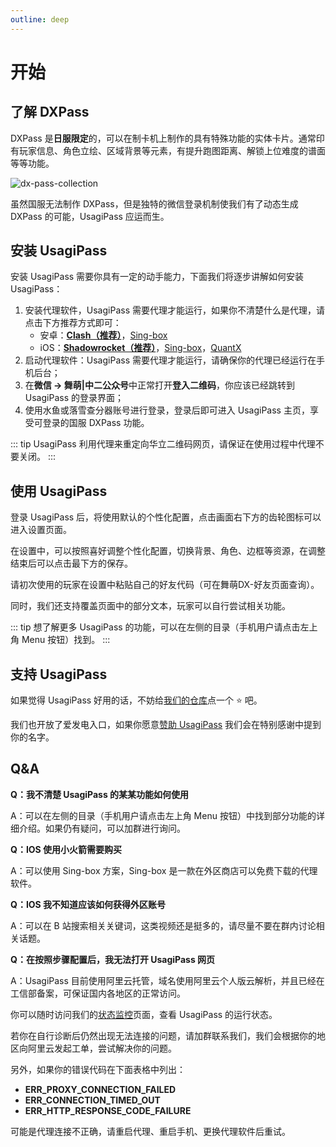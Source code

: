 ```yaml
---
outline: deep
---
```


# 开始

## 了解 DXPass

DXPass 是**日服限定**的，可以在制卡机上制作的具有特殊功能的实体卡片。通常印有玩家信息、角色立绘、区域背景等元素，有提升跑图距离、解锁上位难度的谱面等等功能。

![dx-pass-collection](https://s2.loli.net/2024/10/19/13bZcj9NtnW5xDq.webp)

虽然国服无法制作 DXPass，但是独特的微信登录机制使我们有了动态生成 DXPass 的可能，UsagiPass 应运而生。

## 安装 UsagiPass

安装 UsagiPass 需要你具有一定的动手能力，下面我们将逐步讲解如何安装 UsagiPass：

1. 安装代理软件，UsagiPass 需要代理才能运行，如果你不清楚什么是代理，请点击下方推荐方式即可：
    - 安卓：[**Clash（推荐）**](https://dxpass.turou.fun/proxies/clash.html)，[Sing-box](https://dxpass.turou.fun/proxies/singbox.html)
    - iOS：[**Shadowrocket（推荐）**](https://dxpass.turou.fun/proxies/rocket.html)，[Sing-box](https://dxpass.turou.fun/proxies/singbox.html)，[QuantX](https://dxpass.turou.fun/proxies/quantx.html)
2. 启动代理软件：UsagiPass 需要代理才能运行，请确保你的代理已经运行在手机后台；
3. 在**微信 -> 舞萌|中二公众号**中正常打开**登入二维码**，你应该已经跳转到 UsagiPass 的登录界面；
4. 使用水鱼或落雪查分器账号进行登录，登录后即可进入 UsagiPass 主页，享受可登录的国服 DXPass 功能。

::: tip
UsagiPass 利用代理来重定向华立二维码网页，请保证在使用过程中代理不要关闭。
:::

## 使用 UsagiPass

登录 UsagiPass 后，将使用默认的个性化配置，点击画面右下方的齿轮图标可以进入设置页面。

在设置中，可以按照喜好调整个性化配置，切换背景、角色、边框等资源，在调整结束后可以点击最下方的保存。

请初次使用的玩家在设置中粘贴自己的好友代码（可在舞萌DX-好友页面查询）。

同时，我们还支持覆盖页面中的部分文本，玩家可以自行尝试相关功能。

::: tip
想了解更多 UsagiPass 的功能，可以在左侧的目录（手机用户请点击左上角 Menu 按钮）找到。
:::

## 支持 UsagiPass

如果觉得 UsagiPass 好用的话，不妨给[我们的仓库](https://github.com/TrueRou/UsagiPass)点一个 ⭐ 吧。

我们也开放了爱发电入口，如果你愿意[赞助 UsagiPass](https://afdian.com/a/turou) 我们会在特别感谢中提到你的名字。

## Q&A

**Q：我不清楚 UsagiPass 的某某功能如何使用**

A：可以在左侧的目录（手机用户请点击左上角 Menu 按钮）中找到部分功能的详细介绍。如果仍有疑问，可以加群进行询问。

**Q：IOS 使用小火箭需要购买**

A：可以使用 Sing-box 方案，Sing-box 是一款在外区商店可以免费下载的代理软件。

**Q：IOS 我不知道应该如何获得外区账号**

A：可以在 B 站搜索相关关键词，这类视频还是挺多的，请尽量不要在群内讨论相关话题。

**Q：在按照步骤配置后，我无法打开 UsagiPass 网页**

A：UsagiPass 目前使用阿里云托管，域名使用阿里云个人版云解析，并且已经在工信部备案，可保证国内各地区的正常访问。

你可以随时访问我们的[状态监控](https://status.turou.fun/)页面，查看 UsagiPass 的运行状态。

若你在自行诊断后仍然出现无法连接的问题，请加群联系我们，我们会根据你的地区向阿里云发起工单，尝试解决你的问题。

另外，如果你的错误代码在下面表格中列出：

- **ERR_PROXY_CONNECTION_FAILED**
- **ERR_CONNECTION_TIMED_OUT**
- **ERR_HTTP_RESPONSE_CODE_FAILURE**

可能是代理连接不正确，请重启代理、重启手机、更换代理软件后重试。